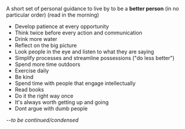 A short set of personal guidance to live by to be a **better person** (in no particular order) 
(read in the morning)

- Develop patience at every opportunity
- Think twice before every action and communication
- Drink more water
- Reflect on the big picture
- Look people in the eye and listen to what they are saying
- Simplify processes and streamline possessions ("do less better")
- Spend more time outdoors
- Exercise daily
- Be kind
- Spend time with people that engage intellectually
- Read books
- Do it the right way once
- It's always worth getting up and going
- Dont argue with dumb people

*--to be continued/condensed*
